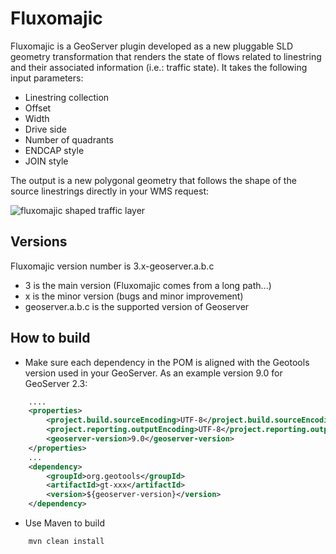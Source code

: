 Fluxomajic
=======

Fluxomajic is a GeoServer plugin developed as a new pluggable SLD geometry transformation that renders the state of flows related to linestring and their associated information (i.e.: traffic state). It takes the following input parameters:

- Linestring collection
- Offset
- Width
- Drive side
- Number of quadrants
- ENDCAP style
- JOIN style

The output is a new polygonal geometry that follows the shape of the source linestrings directly in your WMS request:

![fluxomajic shaped traffic layer](https://raw.github.com/geobeyond/fluxomajic/master/img/fluxomajic.jpg "fluxomajic behavior")

## Versions

Fluxomajic version number is 3.x-geoserver.a.b.c

- 3 is the main version (Fluxomajic comes from a long path...)
- x is the minor version (bugs and minor improvement)
- geoserver.a.b.c is the supported version of Geoserver

## How to build

+ Make sure each dependency in the POM is aligned with the Geotools version used in your GeoServer. As an example version 9.0 for GeoServer 2.3:

```xml
    ....
	<properties>
		<project.build.sourceEncoding>UTF-8</project.build.sourceEncoding>
		<project.reporting.outputEncoding>UTF-8</project.reporting.outputEncoding>
		<geoserver-version>9.0</geoserver-version>
	</properties>
    ...
	<dependency>
		<groupId>org.geotools</groupId>
		<artifactId>gt-xxx</artifactId>
		<version>${geoserver-version}</version>
	</dependency>
```


+ Use Maven to build

```bash
	mvn clean install
```
